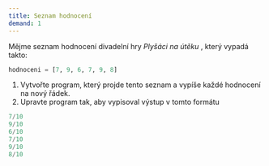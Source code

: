 ```yaml
---
title: Seznam hodnocení
demand: 1
---
```


Mějme seznam hodnocení divadelní hry *Plyšáci na útěku* , který vypadá takto:

```python
hodnoceni = [7, 9, 6, 7, 9, 8]
```

1. Vytvořte program, který projde tento seznam a vypíše každé hodnocení na nový řádek.
1. Upravte program tak, aby vypisoval výstup v tomto formátu

```python
7/10
9/10
6/10
7/10
9/10
8/10
```
